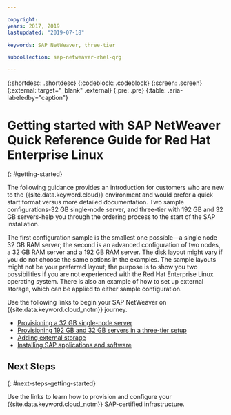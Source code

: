 ```yaml
---

copyright:
years: 2017, 2019
lastupdated: "2019-07-18"

keywords: SAP NetWeaver, three-tier

subcollection: sap-netweaver-rhel-qrg

---
```


{:shortdesc: .shortdesc}
{:codeblock: .codeblock}
{:screen: .screen}
{:external: target="_blank" .external}
{:pre: .pre}
{:table: .aria-labeledby="caption"}

# Getting started with SAP NetWeaver Quick Reference Guide for Red Hat Enterprise Linux
{: #getting-started}

The following guidance provides an introduction for customers who are new to the {{site.data.keyword.cloud}} environment and would prefer a quick start format versus more detailed documentation. Two sample configurations-32 GB single-node server, and three-tier with 192 GB and 32 GB servers-help you through the ordering process to the start of the SAP installation.

The first configuration sample is the smallest one possible—a single node 32 GB RAM server; the second is an advanced configuration of two nodes, a 32 GB RAM server and a 192 GB RAM server. The disk layout might vary if you do not choose the same options in the examples. The sample layouts might not be your preferred layout; the purpose is to show you two possibilities if you are not experienced with the Red Hat Enterprise Linux operating system. There is also an example of how to set up external storage, which can be applied to either sample configuration.

Use the following links to begin your SAP NetWeaver on {{site.data.keyword.cloud_notm}} journey.

  * [Provisioning a 32 GB single-node server](/docs/infrastructure/sap-netweaver-rhel-qrg?topic=sap-netweaver-rhel-qrg-provisioning-a-32-gb-single-node-server#install_32GB)
  * [Provisioning 192 GB and 32 GB servers in a three-tier setup](/docs/infrastructure/sap-netweaver-rhel-qrg?topic=sap-netweaver-rhel-qrg-install-256GB#install-256GB)
  * [Adding external storage](/docs/infrastructure/sap-netweaver-rhel-qrg?topic=sap-netweaver-rhel-qrg-storage#storage)
  * [Installing SAP applications and software](/docs/infrastructure/sap-netweaver-rhel-qrg?topic=sap-netweaver-rhel-qrg-install_landscape#install_landscape)

## Next Steps
{: #next-steps-getting-started}

Use the links to learn how to provision and configure your {{site.data.keyword.cloud_notm}} SAP-certified infrastructure.
